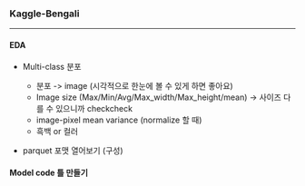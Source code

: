 ### Kaggle-Bengali
---
#### EDA
- Multi-class 분포 
  - 분포 -> image (시각적으로 한눈에 볼 수 있게 하면 좋아요)
  - Image size (Max/Min/Avg/Max_width/Max_height/mean) -> 사이즈 다를 수 있으니까 checkcheck
  - image-pixel mean variance (normalize 할 때)
  - 흑백 or 컬러 
 
- parquet 포맷 열어보기 (구성)

#### Model code 틀 만들기 
